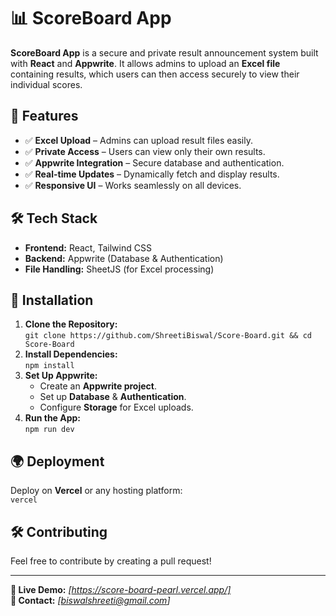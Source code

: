 # 📊 ScoreBoard App  

**ScoreBoard App** is a secure and private result announcement system built with **React** and **Appwrite**. It allows admins to upload an **Excel file** containing results, which users can then access securely to view their individual scores.  

## 🚀 Features  
- ✅ **Excel Upload** – Admins can upload result files easily.  
- ✅ **Private Access** – Users can view only their own results.  
- ✅ **Appwrite Integration** – Secure database and authentication.  
- ✅ **Real-time Updates** – Dynamically fetch and display results.  
- ✅ **Responsive UI** – Works seamlessly on all devices.  

## 🛠️ Tech Stack  
- **Frontend:** React, Tailwind CSS  
- **Backend:** Appwrite (Database & Authentication)  
- **File Handling:** SheetJS (for Excel processing)  

## 🔧 Installation  
1. **Clone the Repository:**  
   `git clone https://github.com/ShreetiBiswal/Score-Board.git && cd Score-Board`  
2. **Install Dependencies:**  
   `npm install`  
3. **Set Up Appwrite:**  
   - Create an **Appwrite project**.  
   - Set up **Database** & **Authentication**.  
   - Configure **Storage** for Excel uploads.  
4. **Run the App:**  
   `npm run dev`   

## 🌍 Deployment  
Deploy on **Vercel** or any hosting platform:  
`vercel`  

## 🛠️ Contributing  
Feel free to contribute by creating a pull request!  

---  

**🔗 Live Demo:** _[https://score-board-pearl.vercel.app/]_  
**📩 Contact:** _[biswalshreeti@gmail.com]_
